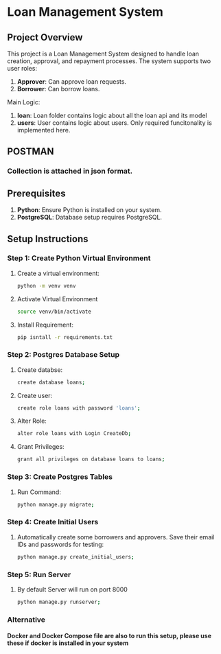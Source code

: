 # Loan Management System

## Project Overview

This project is a Loan Management System designed to handle loan creation, approval, and repayment processes. The system supports two user roles:
1. **Approver**: Can approve loan requests.
2. **Borrower**: Can borrow loans.

Main Logic:
1. **loan**: Loan folder contains logic about all the loan api and its model
2. **users**: User contains logic about users. Only required funcitonality is implemented here.

## POSTMAN
### Collection is attached in json format.

## Prerequisites

1. **Python**: Ensure Python is installed on your system.
2. **PostgreSQL**: Database setup requires PostgreSQL.

## Setup Instructions

### Step 1: Create Python Virtual Environment

1. Create a virtual environment:
   ```sh
   python -m venv venv
2. Activate Virtual Environment
   ```sh
   source venv/bin/activate
3. Install Requirement:
   ```sh
   pip isntall -r requirements.txt

### Step 2: Postgres Database Setup
1. Create databse:
   ```sh
   create database loans;
2. Create user:
   ```sh
   create role loans with password 'loans';
3. Alter Role:
   ```sh
   alter role loans with Login CreateDb;
4. Grant Privileges:
   ```sh
   grant all privileges on database loans to loans;


### Step 3: Create Postgres Tables
1. Run Command:
   ```sh
   python manage.py migrate;

### Step 4: Create Initial Users
1. Automatically create some borrowers and approvers. Save their email IDs and passwords for testing:
   ```sh
   python manage.py create_initial_users;

### Step 5: Run Server
1. By default Server will run on port 8000
   ```sh
   python manage.py runserver;
   
### Alternative

#### Docker and Docker Compose file are also to run this setup, please use these if docker is installed in your system